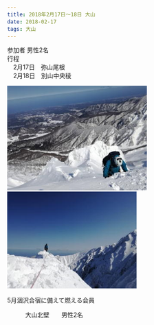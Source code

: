```yaml
---
title: 2018年2月17日～18日 大山  
date: 2018-02-17
tags: 大山
---
```

参加者 男性2名  
行程  
　2月17日　弥山尾根  
　2月18日　別山中央稜  

![](20180218_3.jpg)
![](20180218_4_2.jpg)

5月涸沢合宿に備えて燃える会員  

　　　大山北壁　　男性2名
